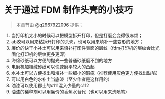 # 关于通过 FDM 制作头壳的小技巧

> 本章节由 [@q2967922096](https://twitter.com/q2967922096) 提供；

1. 当打印机太小的时候可以把模型拆开打印，但是打磨会变得很麻烦；
2. ab胶可以用来粘拆开打印的头壳，也可以用来填补一些变形的地方；
3. 廉价的快干小补土可以用来填补打印件表面的层纹（fdm打印机的层纹会比光固化打印机的层纹更多更深）
4. 海绵砂纸可以方便的抛光一些普通砂纸磨不到的地方
5. 电磨机加植绒砂纸可以快速磨平较大的凸起
6. 水补土可以方便找出和填补一些细小的瑕疵（推荐使用灰色更方便找出缺陷）
7. 可以用白色的水补土当底漆（至少作者是这样用的）
8. 油漆可以使用郡士的c111混入少量的c112
9. 油漆的稀释剂可以用廉价的香蕉水替代（也可以用来洗喷笔）
